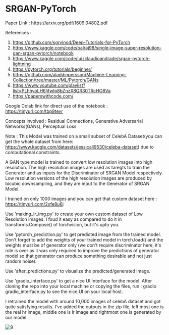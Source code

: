 # SRGAN-PyTorch
Paper Link : https://arxiv.org/pdf/1609.04802.pdf

References : 
1. https://github.com/sgrvinod/Deep-Tutorials-for-PyTorch
2. https://www.kaggle.com/code/balraj98/single-image-super-resolution-gan-srgan-pytorch/notebook
3. https://www.kaggle.com/code/luizclaudioandrade/srgan-pytorch-lightning
4. https://pytorch.org/tutorials/beginner/
5. https://github.com/aladdinpersson/Machine-Learning-Collection/tree/master/ML/Pytorch/GANs
6. https://www.youtube.com/playlist?list=PLhhyoLH6IjfwIp8bZnzX8QR30TRcHO8Va
7. https://paperswithcode.com/

Google Colab link for direct use of the notebook : https://tinyurl.com/tbp9tevr

Concepts involved :
Residual Connections, Generative Adversarial Networks(GANs), Perceptual Loss

Note : This Model was trained on a small subset of CelebA Dataset(you can get the whole dataset from here: https://www.kaggle.com/datasets/jessicali9530/celeba-dataset) due to computational constraints.

A GAN type model is trained to convert low resolution images into high resolution. The high resolution images are used as taregts to train the Generator and as inputs for the Discriminator of SRGAN Model respectively. Low resolution versions of the high resolution images are produced by bicubic downsampling, and they are input to the Generator of SRGAN Model.

I trained on only 1000 images and you can get that custom dataset here : https://tinyurl.com/2xfe8u6j

Use 'making_lr_img.py' to create your own custom dataset of Low Resolution images. I foud it easy as compared to do it in transforms.Compose() of 
torchvision, but it's upto you.

Use 'pytorch_prediction.py' to get predicted image from the trained model. Don't forget to add the weights of your trained model in torch.load()
and the weights must be of generator only (we don't require discriminator here, it's role is over as it was only required to improve the predictions of generator model so that generator can produce something desirable and not just random noise).

Use 'after_predictions.py' to visualize the predicted/generated image.

Use 'gradio_interface.py' to get a nice UI Interface for the model. After cloning the repo into your local machine or copying the files, run : gradio gradio_interface.py to see the nice UI on your local host.

I retrained the model with around 10,000 images of celebA dataset and got quite satisfying results. I've added the outputs in the zip file, left most one is the real hr image, middle one is lr image and rightmost one is generated by our model.

![9](https://github.com/SarthakJain333/SRGAN-PyTorch/assets/99114224/661ab38e-77df-4aec-94bd-808ab63ff5f5)

